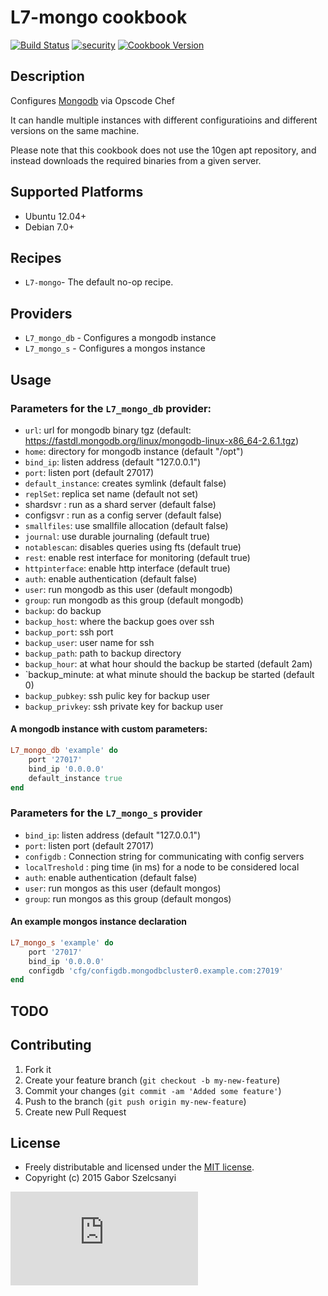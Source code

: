 # L7-mongo cookbook
[![Build Status](https://travis-ci.org/szelcsanyi/chef-mongo.svg?branch=master)](https://travis-ci.org/szelcsanyi/chef-mongo)
[![security](https://hakiri.io/github/szelcsanyi/chef-mongo/master.svg)](https://hakiri.io/github/szelcsanyi/chef-mongo/master)
[![Cookbook Version](https://img.shields.io/cookbook/v/L7-mongo.svg?style=flat)](https://supermarket.chef.io/cookbooks/L7-mongo)

## Description

Configures [Mongodb](http://mongodb.org) via Opscode Chef

It can handle multiple instances with different configuratioins and different versions on the same machine.

Please note that this cookbook does not use the 10gen apt repository, and instead downloads the required binaries from a given server.

## Supported Platforms

* Ubuntu 12.04+
* Debian 7.0+

## Recipes

* `L7-mongo`- The default no-op recipe.

## Providers

* `L7_mongo_db` - Configures a mongodb instance
* `L7_mongo_s` - Configures a mongos instance

## Usage

### Parameters for the `L7_mongo_db` provider:

* `url`: url for mongodb binary tgz (default: https://fastdl.mongodb.org/linux/mongodb-linux-x86_64-2.6.1.tgz)
* `home`: directory for mongodb instance (default "/opt")
* `bind_ip`: listen address (default "127.0.0.1")
* `port`: listen port (default 27017)
* `default_instance`: creates symlink (default false)
* `replSet`: replica set name (default not set)
*  shardsvr : run as a shard server (default false)
*  configsvr : run as a config server (default false)
* `smallfiles`: use smallfile allocation (default false)
* `journal`: use durable journaling (default true)
* `notablescan`: disables queries using fts (default true)
* `rest`: enable rest interface for monitoring (default true)
* `httpinterface`: enable http interface (default true)
* `auth`: enable authentication (default false)
* `user`: run mongodb as this user (default mongodb)
* `group`: run mongodb as this group (default mongodb)
* `backup`: do backup
* `backup_host`: where the backup goes over ssh
* `backup_port`: ssh port
* `backup_user`: user name for ssh
* `backup_path`: path to backup directory
* `backup_hour`: at what hour should the backup be started (default 2am)
* `backup_minute: at what minute should the backup be started (default 0)
* `backup_pubkey`: ssh pulic key for backup user
* `backup_privkey`: ssh private key for backup user


#### A mongodb instance with custom parameters:

```ruby
L7_mongo_db 'example' do
    port '27017'
    bind_ip '0.0.0.0'
    default_instance true
end
```

### Parameters for the `L7_mongo_s` provider

* `bind_ip`: listen address (default "127.0.0.1")
* `port`: listen port (default 27017)
* `configdb` : Connection string for communicating with config servers
* `localTreshold` : ping time (in ms) for a node to be considered local
* `auth`: enable authentication (default false)
* `user`: run mongos as this user (default mongos)
* `group`: run mongos as this group (default mongos)

#### An example mongos instance declaration

```ruby
L7_mongo_s 'example' do
    port '27017'
    bind_ip '0.0.0.0'
    configdb 'cfg/configdb.mongodbcluster0.example.com:27019'
end
```

## TODO


## Contributing

1. Fork it
2. Create your feature branch (`git checkout -b my-new-feature`)
3. Commit your changes (`git commit -am 'Added some feature'`)
4. Push to the branch (`git push origin my-new-feature`)
5. Create new Pull Request

## License

* Freely distributable and licensed under the [MIT license](http://szelcsanyi.mit-license.org/2015/license.html).
* Copyright (c) 2015 Gabor Szelcsanyi

[![image](https://ga-beacon.appspot.com/UA-56493884-1/chef-mongo/README.md)](https://github.com/szelcsanyi/chef-mongo)
